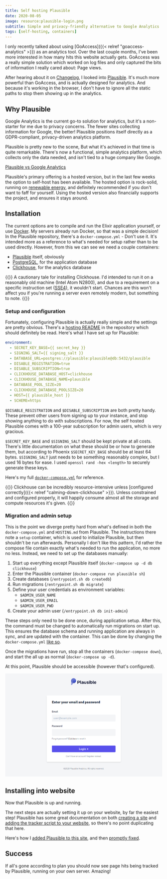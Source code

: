 ```yaml
---
title: Self hosting Plausible
date: 2020-08-05
image: resource:plausible-login.png
subtitle: Simple and privacy-friendly alternative to Google Analytics
tags: [self-hosting, containers]
---
```


I only recently talked about using [GoAccess]({{< relref "goaccess-analytics" >}}) as an analytics tool. Over the last couple months, I've been more interested in how many hits this website actually gets. GoAccess was a really simple solution which worked on log files and only captured the bits of information I really cared about: Page views.

After hearing about it on [Changelog](https://changelog.com/podcast/396), I looked into [Plausible](https://plausible.io/). It's much more powerful than GoAccess, and is actually designed for analytics. And because it's working in the browser, I don't have to ignore all the static paths to stop them showing up in the analytics.

## Why Plausible

Google Analytics is the current go-to solution for analytics, but it's a non-starter for me due to privacy concerns. The fewer sites collecting information for Google, the better! Plausible positions itself directly as a GDPR-compliant, privacy-driven analytics platform.

Plausible is pretty new to the scene, But what it's achieved in that time is quite remarkable. There's now a functional, simple analytics platform, which collects only the data needed, and isn't tied to a huge company like Google.

[Plausible vs Google Analytics](https://plausible.io/vs-google-analytics)

Plausible's primary offering is a hosted version, but in the last few weeks the option to self-host has been available. The hosted option is rock-solid, running on [renewable energy](https://plausible.io/blog/made-in-eu), and definitely recommended if you don't want to faff for yourself. Using the hosted version also financially supports the project, and ensures it stays around.

## Installation

The current options are to compile and run the Elixir application yourself, or use [Docker](https://hub.docker.com/r/plausible/analytics). My servers already run Docker, so that was a simple decision! In the Plausible repository, there's a `docker-compose.yml` - Don't use it. It's intended more as a reference to what's needed for setup rather than to be used directly. However, from this we can see we need a couple containers:

- [Plausible](https://hub.docker.com/r/plausible/analytics) itself, obviously
- [PostgreSQL](https://hub.docker.com/_/postgres), for the application database
- [Clickhouse](https://hub.docker.com/r/yandex/clickhouse-server), for the analytics database


{{<block tangent>}}
A cautionary tale for installing Clickhouse. I'd intended to run it on a reasonably old machine (Intel Atom N2800), and due to a requirement on a specific instruction set ([SSE4](https://en.wikipedia.org/wiki/SSE4)), it wouldn't start. Chances are this won't affect you if you're running a server even remotely modern, but something to note.
{{</block>}}

### Setup and configuration

Fortunately, configuring Plausible is actually really simple and the settings are pretty obvious. There's a [hosting README](https://github.com/plausible/analytics/blob/master/HOSTING.md) in the repository which should definitely be read. Here's what I have set up for Plausible:

```yaml
environment:
  - SECRET_KEY_BASE={{ secret_key }}
  - SIGNING_SALT={{ signing_salt }}
  - DATABASE_URL=postgres://plausible:plausible@db:5432/plausible
  - DISABLE_REGISTRATION=true
  - DISABLE_SUBSCRIPTION=true
  - CLICKHOUSE_DATABASE_HOST=clickhouse
  - CLICKHOUSE_DATABASE_NAME=plausible
  - DATABASE_POOL_SIZE=20
  - CLICKHOUSE_DATABASE_POOLSIZE=20
  - HOST={{ plausible_host }}
  - SCHEME=https
```

`$DISABLE_REGISTRATION` and `$DISABLE_SUBSCRIPTION` are both pretty handy. These prevent other users from signing up to your instance, and stop showing anything to do with subscriptions. For now, the self hosted Plausible comes with a 100-year subscription for admin users, which is very gracious.

`$SECRET_KEY_BASE` and `$SIGNING_SALT` should be kept private at all costs. There's little documentation on what these should be or how to generate them, but according to Phoenix `$SECRET_KEY_BASE` should be at least 64 bytes. `$SIGNING_SALT` just needs to be something reasonably complex, but I used 16 bytes for ease. I used `openssl rand -hex <length>` to securely generate these keys.

Here's my full [`docker-compose.yml`](https://github.com/RealOrangeOne/infrastructure/blob/master/ansible/roles/plausible/files/docker-compose.yml) for reference.

{{<block warning>}}
Clickhouse can be incredibly resource-intensive unless [configured correctly]({{< relref "calming-down-clickhouse" >}}). Unless constrained and configured properly, it will happily consume almost all the storage and compute resources it's given.
{{</block>}}

### Migration and admin setup

This is the point we diverge pretty hard from what's defined in both the `docker-compose.yml` and `HOSTING.md` from Plausible. The instructions there note a `setup` container, which is used to initialize Plausible, but then shouldn't be run afterwards. Personally I don't like this pattern, I'd rather the compose file contain exactly what's needed to run the application, no more no less. Instead, we need to set up the databases manually:

1. Start up everything except Plausible itself (`docker-compose up -d db clickhouse`)
2. Enter the Plausible container (`docker-compose run plausible sh`)
3. Create databases (`/entrypoint.sh db createdb`)
4. Run migrations (`/entrypoint.sh db migrate`)
5. Define your user credentials as environment variables:
    - `$ADMIN_USER_NAME`
    - `$ADMIN_USER_EMAIL`
    - `$ADMIN_USER_PWD`
6. Create your admin user (`/entrypoint.sh db init-admin`)

These steps only need to be done once, during application setup. After this, the command must be changed to automatically run migrations on start up. This ensures the database schema and running application are always in sync, and are updated with the container. This can be done by changing the `docker-compose.yml` [like so](https://github.com/RealOrangeOne/infrastructure/commit/384a07b513e42942625df07184ae502957d41013).

Once the migrations have run, stop all the containers (`docker-compose down`), and start the all up as normal (`docker-compose up -d`).

At this point, Plausible should be accessible (however that's configured).

![Plausible login screen](plausible-login.png)

## Installing into website

Now that Plausible is up and running.

The next steps are actually setting it up on your website, by far the easiest step! Plausible has some great documentation on both [creating a site](https://docs.plausible.io/add-website) and [adding the tracker script to your website](https://docs.plausible.io/plausible-script), so there's no point duplicating that here.

Here's how I [added Plausible to this site](https://github.com/RealOrangeOne/theorangeone.net/commit/f87466090e70b819370ef57aa4fd5cd1acefb95a), and then [promptly fixed](https://github.com/RealOrangeOne/theorangeone.net/commit/3ce9f709fbbdb1e986f5ef3c5cadb6ea8cc76002).

## Success

If all's gone according to plan you should now see page hits being tracked by Plausible, running on your own server. Amazing!
